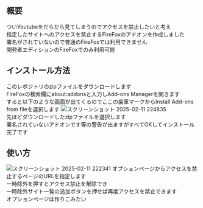 ## 概要
ついYoutubeをだらだら見てしまうのでアクセスを禁止したいと考え  
 指定したサイトへのアクセスを禁止するFireFoxのアドオンを作成しました  
 署名がされていないので普通のFireFoxでは利用できません  
開発者エディションのFireFoxでのみ利用可能
## インストール方法
このレポジトリのzipファイルをダウンロードします  
FireFoxの検索欄にabout:addonsと入力しAdd-ons Managerを開きます  
すると以下のような画面が出てくるのでここの歯車マークからInstall Add-ons from fileを選択します
![スクリーンショット 2025-02-11 224835](https://github.com/user-attachments/assets/b4eeb795-954e-4616-a359-f47483ff6f83)  
先ほどダウンロードしたzipファイルを選択します  
署名されていないアドオンです等の警告が出ますがすべてOKしてインストール完了です
## 使い方
![スクリーンショット 2025-02-11 222341](https://github.com/user-attachments/assets/fff139f9-9fdc-4bf3-837e-f01d8e4c72c2)
オプションページからアクセスを禁止するページのURLを指定します  
一時除外を押すとアクセス禁止を解除でき  
一時除外サイト一覧の追加ボタンを押せば再度アクセスを禁止できます  
オプションページは作りこみたい
